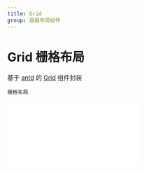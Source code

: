```yaml
---
title: Grid
group: 容器布局组件
---
```


# Grid 栅格布局

基于 <a href="https://ant-design.antgroup.com/index-cn" target="_blank">antd</a> 的 <a href="https://ant-design.antgroup.com/components/grid-cn" target="_blank">Grid</a> 组件封装

<code src='./components/Grid.tsx'>栅格布局</code>

<embed src="./index.md#L16-L21"></embed>
